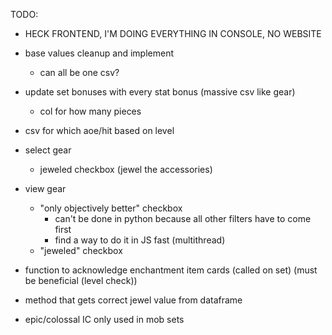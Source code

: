 TODO:

- HECK FRONTEND, I'M DOING EVERYTHING IN CONSOLE, NO WEBSITE

- base values cleanup and implement
    - can all be one csv?

- update set bonuses with every stat bonus (massive csv like gear)
    - col for how many pieces

- csv for which aoe/hit based on level

- select gear
    - jeweled checkbox (jewel the accessories)

- view gear
    - "only objectively better" checkbox
        - can't be done in python because all other filters have to come first
        - find a way to do it in JS fast (multithread)
    - "jeweled" checkbox

- function to acknowledge enchantment item cards (called on set) (must be beneficial (level check))

- method that gets correct jewel value from dataframe

- epic/colossal IC only used in mob sets